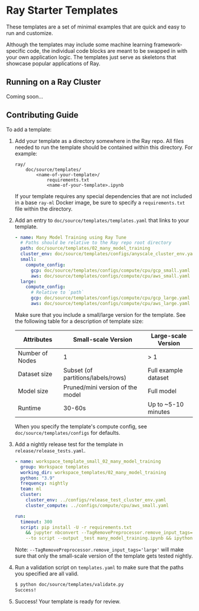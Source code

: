 # Ray Starter Templates

These templates are a set of minimal examples that are quick and easy to run and customize.

Although the templates may include some machine learning framework-specific code,
the individual code blocks are meant to be swapped in with your own application logic.
The templates just serve as skeletons that showcase popular applications of Ray.

## Running on a Ray Cluster

<!-- TODO(justinvyu): Add in OSS cluster support. -->
Coming soon...

## Contributing Guide

To add a template:

1. Add your template as a directory somewhere in the Ray repo.
    All files needed to run the template should be contained within this directory.
    For example:

    ```text
    ray/
        doc/source/templates/
            <name-of-your-template>/
                requirements.txt
                <name-of-your-template>.ipynb
    ```

    If your template requires any special dependencies that are not included in a
    base `ray-ml` Docker image, be sure to specify a `requirements.txt` file within
    the directory.

2. Add an entry to `doc/source/templates/templates.yaml` that links to your template.

    ```yaml
    - name: Many Model Training using Ray Tune
      # Paths should be relative to the Ray repo root directory
      path: doc/source/templates/02_many_model_training
      cluster_env: doc/source/templates/configs/anyscale_cluster_env.yaml
      small:
        compute_config:
          gcp: doc/source/templates/configs/compute/cpu/gcp_small.yaml
          aws: doc/source/templates/configs/compute/cpu/aws_small.yaml
      large:
        compute_config:
          # Relative to `path`
          gcp: doc/source/templates/configs/compute/cpu/gcp_large.yaml
          aws: doc/source/templates/configs/compute/cpu/aws_large.yaml
    ```

    Make sure that you include a small/large version for the template.
    See the following table for a description of template size:

    | Attributes | Small-scale Version | Large-scale Version |
    | -- | -- | -- |
    | Number of Nodes | 1 | > 1 |
    | Dataset size | Subset (of partitions/labels/rows) | Full example dataset |
    | Model size | Pruned/mini version of the model | Full model |
    | Runtime | 30-60s | Up to ~5-10 minutes |

    When you specify the template's compute config, see `doc/source/templates/configs` for defaults.

3. Add a nightly release test for the template in `release/release_tests.yaml`.

    ```yaml
    - name: workspace_template_small_02_many_model_training
      group: Workspace templates
      working_dir: workspace_templates/02_many_model_training
      python: "3.9"
      frequency: nightly
      team: ml
      cluster:
        cluster_env: ../configs/release_test_cluster_env.yaml
        cluster_compute: ../configs/compute/cpu/aws_small.yaml

    run:
      timeout: 300
      script: pip install -U -r requirements.txt
        && jupyter nbconvert --TagRemovePreprocessor.remove_input_tags='large'
        --to script --output _test many_model_training.ipynb && ipython _test.py
    ```

    Note: `--TagRemovePreprocessor.remove_input_tags='large'` will make sure that only the small-scale
    version of the template gets tested nightly.

4. Run a validation script on `templates.yaml` to make sure that the paths you specified are all valid.

    ```bash
    $ python doc/source/templates/validate.py
    Success!
    ```

5. Success! Your template is ready for review.
